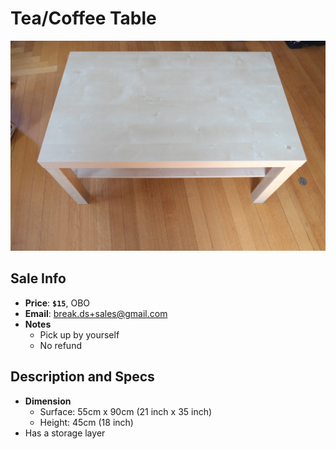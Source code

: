 # Tea/Coffee Table

![Dining Table](https://github.com/breakds/moving-sales/blob/master/photo/resized/table.png)

## Sale Info

* **Price**: **`$15`**, OBO
* **Email**: break.ds+sales@gmail.com
* **Notes** 
  * Pick up by yourself
  * No refund

## Description and Specs

* **Dimension**
  * Surface: 55cm x 90cm (21 inch x 35 inch)
  * Height: 45cm (18 inch)
* Has a storage layer
